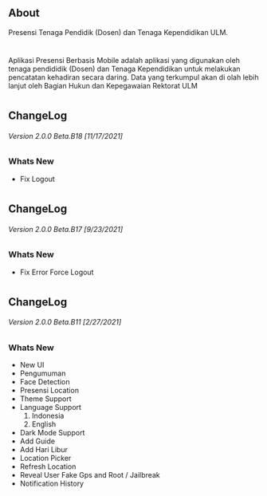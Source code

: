 ## **About**
Presensi Tenaga Pendidik (Dosen) dan Tenaga Kependidikan ULM.
# 

Aplikasi Presensi Berbasis Mobile adalah aplikasi yang digunakan oleh tenaga pendididik (Dosen) dan Tenaga Kependidikan untuk melakukan pencatatan kehadiran secara daring. Data yang terkumpul akan di olah lebih lanjut oleh Bagian Hukun dan Kepegawaian Rektorat ULM

# 
# 
## **ChangeLog**
###### *Version 2.0.0 Beta.B18 [11/17/2021]*
### **Whats New**
- Fix Logout

# 
## **ChangeLog**
###### *Version 2.0.0 Beta.B17 [9/23/2021]*
### **Whats New**
- Fix Error Force Logout

# 
# 
## **ChangeLog**
###### *Version 2.0.0 Beta.B11 [2/27/2021]*
### **Whats New**
- New UI
- Pengumuman
- Face Detection
- Presensi Location
- Theme Support
- Language Support
  1. Indonesia
  2. English
- Dark Mode Support
- Add Guide
- Add Hari Libur
- Location Picker
- Refresh Location
- Reveal User Fake Gps and Root / Jailbreak
- Notification History

# 
# 
# 

<!-- ## **BUG**
- [x] DIO Interceptor Multipart On Refresh Token Error
- [x] FCM Background Android [Only with data] -->


[ULM logo]: https://presensi.ulm.ac.id/assets/static/media/logo-unlam.503632fb.png
